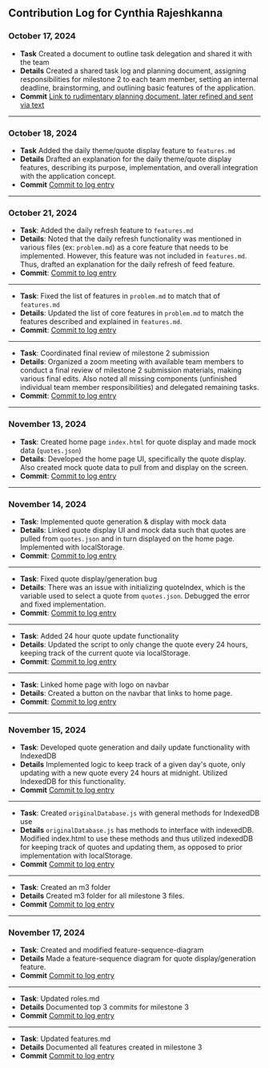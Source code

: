 ## Contribution Log for Cynthia Rajeshkanna 

### October 17, 2024 
- **Task** Created a document to outline task delegation and shared it with the team
- **Details** Created a shared task log and planning document, assigning responsibilities for milestone 2 to each team member, setting an internal deadline, brainstorming, and outlining basic features of the application.
- **Commit** [Link to rudimentary planning document, later refined and sent via text](https://docs.google.com/document/d/17lNK80sIwR1QwyuzGkZsnOHbZh3KvmSxcn2JCKdK3cM/edit?usp=sharing)

---

### October 18, 2024 
- **Task** Added the daily theme/quote display feature to `features.md`
- **Details** Drafted an explanation for the daily theme/quote display features, describing its purpose, implementation, and overall integration with the application concept.
- **Commit** [Commit to log entry](https://github.com/lucyzhang04/326Project/commit/57dc111fa108fc483e893f14b9e8f744e2a51db9)

---

### October 21, 2024 
- **Task**: Added the daily refresh feature to `features.md`
- **Details**: Noted that the daily refresh functionality was mentioned in various files (ex: `problem.md`) as a core feature that needs to be implemented. However, this feature was not included in `features.md`. Thus, drafted an explanation for the daily refresh of feed feature. 
- **Commit**: [Commit to log entry](https://github.com/lucyzhang04/326Project/commit/eb10cbc9383eef8efe2accc1fa0106da59809e56) 

---

- **Task**: Fixed the list of features in `problem.md` to match that of `features.md`
- **Details**: Updated the list of core features in `problem.md` to match the features described and explained in `features.md`.
- **Commit**: [Commit to log entry](https://github.com/lucyzhang04/326Project/commit/2408aea244b18e8b9375d00b2ccf7ed3d464ba06) 

---

- **Task**: Coordinated final review of milestone 2 submission
- **Details**: Organized a zoom meeting with available team members to conduct a final review of milestone 2 submission materials, making various final edits. Also noted all missing components (unfinished individual team member responsibilities) and delegated remaining tasks. 
- **Commit**: [Commit to log entry](https://github.com/lucyzhang04/326Project/commit/6ad6e1a9d22148850758988de9bc468f8e86af71)

---

### November 13, 2024 
- **Task**: Created home page `index.html` for quote display and made mock data (`quotes.json`)
- **Details**: Developed the home page UI, specifically the quote display. Also created mock quote data to pull from and display on the screen. 
- **Commit**: [Commit to log entry](https://github.com/lucyzhang04/326Project/commit/5b0f5f4372606e9537738954d3f111c5ba947db1) 

---

### November 14, 2024 
- **Task**: Implemented quote generation & display with mock data
- **Details**: Linked quote display UI and mock data such that quotes are pulled from `quotes.json` and in turn displayed on the home page. Implemented with localStorage. 
- **Commit**: [Commit to log entry](https://github.com/lucyzhang04/326Project/commit/ccc49189f2763900fcca56640807afc1043c0782) 

---

- **Task**: Fixed quote display/generation bug
- **Details**: There was an issue with initializing quoteIndex, which is the variable used to select a quote from `quotes.json`. Debugged the error and fixed implementation. 
- **Commit**: [Commit to log entry](https://github.com/lucyzhang04/326Project/commit/e847906f1d9174f27d1d6a88231522b6ed00eb9b) 

---

- **Task**: Added 24 hour quote update functionality
- **Details**: Updated the script to only change the quote every 24 hours, keeping track of the current quote via localStorage. 
- **Commit**: [Commit to log entry](https://github.com/lucyzhang04/326Project/commit/a54a37dbd9e473d738376512ab191ac9d071b179) 

---

- **Task**: Linked home page with logo on navbar
- **Details**: Created a button on the navbar that links to home page. 
- **Commit**: [Commit to log entry](https://github.com/lucyzhang04/326Project/commit/ee09165c1c67d7006023e215e0e8fdc590195a02) 

---

### November 15, 2024 
- **Task**: Developed quote generation and daily update functionality with IndexedDB
- **Details** Implemented logic to keep track of a given day's quote, only updating with a new quote every 24 hours at midnight. Utilized IndexedDB for this functionality.
- **Commit** [Commit to log entry](https://github.com/lucyzhang04/326Project/commit/a8ffc4708aa6982a086e7f9c708af953037130cb)

---

- **Task**: Created `originalDatabase.js` with general methods for IndexedDB use
- **Details** `originalDatabase.js` has methods to interface with indexedDB. Modified index.html to use these methods and thus utilized indexedDB for keeping track of quotes and updating them, as opposed to prior implementation with localStorage.
- **Commit** [Commit to log entry](https://github.com/lucyzhang04/326Project/commit/e19a3fa4abf1f71ff7ae17ee7dc5e13b388aa618)

---

- **Task**: Created an m3 folder
- **Details** Created m3 folder for all milestone 3 files.
- **Commit** [Commit to log entry](https://github.com/lucyzhang04/326Project/commit/57cc9635b890ce40cc8ee85aba0fbfff59bc91ee)

---

### November 17, 2024 
- **Task**: Created and modified feature-sequence-diagram
- **Details** Made a feature-sequence diagram for quote display/generation feature.
- **Commit** [Commit to log entry](https://github.com/lucyzhang04/326Project/commit/7fd5ce3de2b285fd30e5b9cb70e7eaccb299e739)

---

- **Task**: Updated roles.md
- **Details** Documented top 3 commits for milestone 3
- **Commit** [Commit to log entry](https://github.com/lucyzhang04/326Project/commit/d3930f16a6a4b3df7e816e7e4d8c15221c29d482)

---

- **Task**: Updated features.md
- **Details** Documented all features created in milestone 3
- **Commit** [Commit to log entry](https://github.com/lucyzhang04/326Project/commit/7a64ae0ec5533455d52f86d8b9c17a2742e32aa8)




